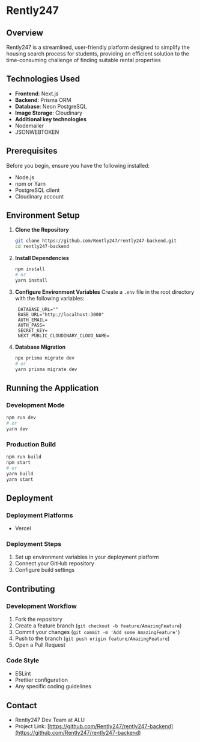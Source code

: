 # Rently247

## Overview

Rently247 is a streamlined, user-friendly platform designed to simplify the housing search process for students, providing an efficient solution to the time-consuming challenge of finding suitable rental properties

## Technologies Used

- **Frontend**: Next.js
- **Backend**: Prisma ORM
- **Database**: Neon PostgreSQL
- **Image Storage**: Cloudinary
- **Additional key technologies**
- Nodemailer
- JSONWEBTOKEN

## Prerequisites

Before you begin, ensure you have the following installed:

- Node.js
- npm or Yarn
- PostgreSQL client
- Cloudinary account

## Environment Setup

1. **Clone the Repository**
   ```bash
   git clone https://github.com/Rently247/rently247-backend.git
   cd rently247-backend
   ```

2. **Install Dependencies**
   ```bash
   npm install
   # or
   yarn install
   ```

3. **Configure Environment Variables**
   Create a `.env` file in the root directory with the following variables:
   ```
    DATABASE_URL=""
    BASE_URL="http://localhost:3000"
    AUTH_EMAIL=
    AUTH_PASS=
    SECRET_KEY=
    NEXT_PUBLIC_CLOUDINARY_CLOUD_NAME=
   ```

4. **Database Migration**
   ```bash
   npx prisma migrate dev
   # or
   yarn prisma migrate dev
   ```

## Running the Application

### Development Mode
```bash
npm run dev
# or
yarn dev
```

### Production Build
```bash
npm run build
npm start
# or
yarn build
yarn start
```

## Deployment

### Deployment Platforms
- Vercel

### Deployment Steps
1. Set up environment variables in your deployment platform
2. Connect your GitHub repository
3. Configure build settings

## Contributing

### Development Workflow
1. Fork the repository
2. Create a feature branch (`git checkout -b feature/AmazingFeature`)
3. Commit your changes (`git commit -m 'Add some AmazingFeature'`)
4. Push to the branch (`git push origin feature/AmazingFeature`)
5. Open a Pull Request

### Code Style
- ESLint
- Prettier configuration
- Any specific coding guidelines



## Contact

- Rently247 Dev Team at ALU
- Project Link: [https://github.com/Rently247/rently247-backend](https://github.com/Rently247/rently247-backend)
